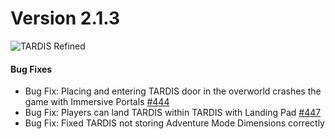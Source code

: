 # Version 2.1.3

![TARDIS Refined](https://wiki.tardisrefined.net/TARDIS-Refined-Wiki/tardis_refined_v2_1.png)

#### Bug Fixes
- Bug Fix: Placing and entering TARDIS door in the overworld crashes the game with Immersive Portals [#444](https://github.com/WhoCraft/TardisRefined/issues/444)
- Bug Fix: Players can land TARDIS within TARDIS with Landing Pad [#447](https://github.com/WhoCraft/TardisRefined/issues/447)
- Bug Fix: Fixed TARDIS not storing Adventure Mode Dimensions correctly
